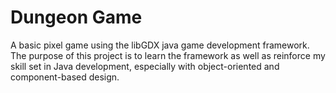 # Dungeon Game

A basic pixel game using the libGDX java game development framework.  The purpose of this project
is to learn the framework as well as reinforce my skill set in Java development, especially with object-oriented and
component-based design.
